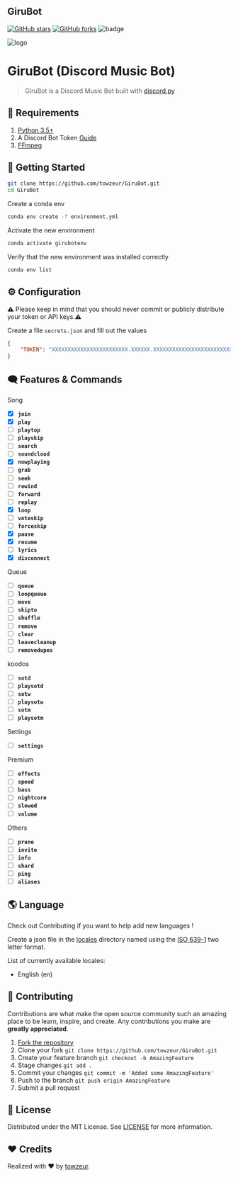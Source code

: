 GiruBot
-------

[![GitHub stars](https://img.shields.io/github/stars/towzeur/GiruBot.svg)](https://github.com/towzeur/GiruBot/stargazers)
[![GitHub forks](https://img.shields.io/github/forks/towzeur/GiruBot.svg)](https://github.com/towzeur/GiruBot/network)
![badge](https://img.shields.io/endpoint?url=https://gist.githubusercontent.com/towzeur/f27f7d37daec880cd3927e0d812d9791/raw/giru_badges.json)

![logo](https://repository-images.githubusercontent.com/409015826/098691a5-ed8b-4387-8ec8-ec5b9aba0968)


# GiruBot (Discord Music Bot)
> GiruBot is a Discord Music Bot built with [discord.py](https://github.com/Rapptz/discord.py)

## 📑 Requirements

1. [Python 3.5+](https://www.python.org/ftp/python/3.7.0/python-3.7.0.exe)
2. A Discord Bot Token [Guide](https://discordjs.guide/preparations/setting-up-a-bot-application.html#creating-your-bot)
3. [FFmpeg](https://ffmpeg.org/)

## 🚀 Getting Started

```sh
git clone https://github.com/towzeur/GiruBot.git
cd GiruBot
```

Create a conda env
```sh
conda env create -f environment.yml
```

Activate the new environment
```sh
conda activate girubotenv
```

Verify that the new environment was installed correctly
```sh
conda env list
```

## ⚙️ Configuration

⚠️ Please keep in mind that you should never commit or publicly distribute your token or API keys.⚠️

Create a file `secrets.json` and fill out the values
```json
{
    "TOKEN": "XXXXXXXXXXXXXXXXXXXXXXXX.XXXXXX.XXXXXXXXXXXXXXXXXXXXXXXXXXX",
}
```

## 🗨 Features & Commands

Song
- [X] **`join`**
- [X] **`play`**
- [ ] **`playtop`**
- [ ] **`playskip`**
- [ ] **`search`**
- [ ] **`soundcloud`**
- [X] **`nowplaying`**
- [ ] **`grab`**
- [ ] **`seek`**
- [ ] **`rewind`**
- [ ] **`forward`**
- [ ] **`replay`**
- [X] **`loop`**
- [ ] **`voteskip`**
- [ ] **`forceskip`**
- [X] **`pause`**
- [X] **`resume`**
- [ ] **`lyrics`**
- [X] **`disconnect`**

Queue
- [ ] **`queue`**
- [ ] **`loopqueue`**
- [ ] **`move`**
- [ ] **`skipto`**
- [ ] **`shuffle`**
- [ ] **`remove`**
- [ ] **`clear`**
- [ ] **`leavecleanup`**
- [ ] **`removedupes`**

koodos
- [ ] **`sotd`**
- [ ] **`playsotd`**
- [ ] **`sotw`**
- [ ] **`playsotw`**
- [ ] **`sotm`**
- [ ] **`playsotm`**

Settings
- [ ] **`settings`**

Premium
- [ ] **`effects`**
- [ ] **`speed`**
- [ ] **`bass`**
- [ ] **`nightcore`**
- [ ] **`slowed`**
- [ ] **`volume`**

Others
- [ ] **`prune`**
- [ ] **`invite`**
- [ ] **`info`**
- [ ] **`shard`**
- [ ] **`ping`**
- [ ] **`aliases`**

## 🌎 Language

Check out Contributing if you want to help add new languages !

Create a json file in the [locales](https://github.com/towzeur/GiruBot/tree/master/locales) directory named using the [ISO 639-1](https://en.wikipedia.org/wiki/List_of_ISO_639-1_codes) two letter format.

List of currently available locales:
- English (en)

## 🤝 Contributing

Contributions are what make the open source community such an amazing place to be learn, 
inspire, and create. Any contributions you make are **greatly appreciated**.

1. [Fork the repository](https://github.com/towzeur/GiruBot/fork)
2. Clone your fork `git clone https://github.com/towzeur/GiruBot.git`
3. Create your feature branch `git checkout -b AmazingFeature`
4. Stage changes `git add .`
5. Commit your changes `git commit -m 'Added some AmazingFeature'`
6. Push to the branch `git push origin AmazingFeature`
7. Submit a pull request

<!-- LICENSE -->
## 🔑 License

Distributed under the MIT License. 
See [LICENSE](https://github.com/towzeur/GiruBot/blob/master/LICENSE) for more information.

## ❤️ Credits

Realized with ❤️ by [towzeur](https://github.com/towzeur).

